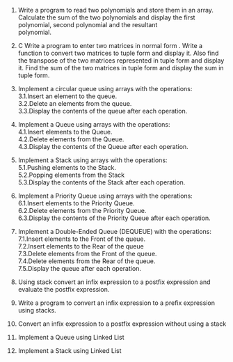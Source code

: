 1. Write a program to read two polynomials and store them in an array. Calculate the sum of the
two polynomials and display the first polynomial, second polynomial and the resultant<br>
polynomial.
2. C Write a program to enter two matrices in normal form . Write a function to convert two
matrices to tuple form and display it. Also find the transpose of the two matrices represented
in tuple form and display it. Find the sum of the two matrices in tuple form and display the
sum in tuple form.<br>

3. Implement a circular queue using arrays with the operations:<br>
3.1.Insert an element to the queue.<br>
3.2.Delete an elements from the queue.<br>
3.3.Display the contents of the queue after each operation.<br>
4. Implement a Queue using arrays with the operations:<br>
4.1.Insert elements to the Queue.<br>
4.2.Delete elements from the Queue.<br>
4.3.Display the contents of the Queue after each operation.<br>
5. Implement a Stack using arrays with the operations:<br>
5.1.Pushing elements to the Stack.<br>
5.2.Popping elements from the Stack<br>
5.3.Display the contents of the Stack after each operation.<br>
6. Implement a Priority Queue using arrays with the operations:<br>
6.1.Insert elements to the Priority Queue.<br>
6.2.Delete elements from the Priority Queue.<br>
6.3.Display the contents of the Priority Queue after each operation.<br>
7. Implement a Double-Ended Queue (DEQUEUE) with the operations:<br>
7.1.Insert elements to the Front of the queue.<br>
7.2.Insert elements to the Rear of the queue<br>
7.3.Delete elements from the Front of the queue.<br>
7.4.Delete elements from the Rear of the queue.<br>
7.5.Display the queue after each operation.<br>
8. Using stack convert an infix expression to a postfix expression and evaluate the postfix expression.<br>
9. Write a program to convert an infix expression to a prefix expression using stacks.<br>
10. Convert an infix expression to a postfix expression without using a stack<br>
11. Implement a Queue using Linked List<br>
12. Implement a Stack using Linked List<br>

